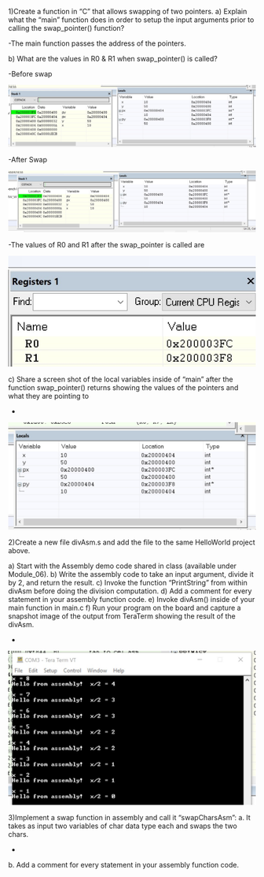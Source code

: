 1)Create a function in “C” that allows swapping of two pointers.
a) Explain what the “main” function does in order to setup the input arguments prior to calling the swap_pointer() function?

-The main function passes the address of the pointers.


b) What are the values in R0 & R1 when swap_pointer() is called?


-Before swap

![Before](/Assignment5/Images/Before.jpg)

-After Swap

![After](/Assignment5/Images/After.jpg)

-The values of R0 and R1 after the swap_pointer is called are 


![R0,R1](/Assignment5/Images/R0,R1.jpg)


c) Share a screen shot of the local variables inside of “main” after the function swap_pointer() returns showing the values of the pointers and what they are pointing to

-

![c](/Assignment5/Images/c.jpg)





2)Create a new file divAsm.s and add the file to the same HelloWorld project above.


a) Start with the Assembly demo code shared in class (available under Module_06).
b) Write the assembly code to take an input argument, divide it by 2, and return the result.
c) Invoke the function “PrintString” from within divAsm before doing the division computation.
d) Add a comment for every statement in your assembly function code.
e) Invoke divAsm() inside of your main function in main.c
f) Run your program on the board and capture a snapshot image of the output from TeraTerm showing the result of the divAsm.

-


![divAsm()](/Assignment5/Images/divasm().jpg)





3)Implement a swap function in assembly and call it “swapCharsAsm”:
a. It takes as input two variables of char data type each and swaps the two chars.

-
b. Add a comment for every statement in your assembly function code.






